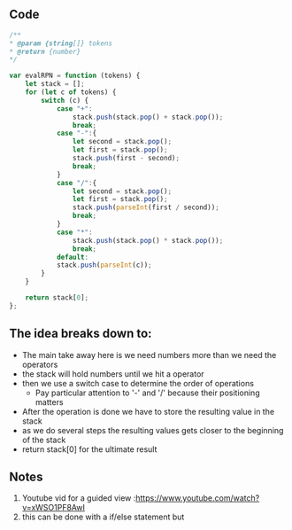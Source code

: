## Code
``` js
/**
* @param {string[]} tokens
* @return {number}
*/

var evalRPN = function (tokens) {
	let stack = [];
	for (let c of tokens) {
		switch (c) {
			case "+":
				stack.push(stack.pop() + stack.pop());
				break;
			case "-":{
				let second = stack.pop();
				let first = stack.pop();
				stack.push(first - second);
				break;
			}
			case "/":{
				let second = stack.pop();
				let first = stack.pop();
				stack.push(parseInt(first / second));
				break;
			}
			case "*":
				stack.push(stack.pop() * stack.pop());
				break;
			default:
			stack.push(parseInt(c));
		}
	}

	return stack[0];
};
```

## The idea breaks down to:
- The main take away here is we need numbers more than we need the operators
- the stack will hold numbers until we hit a operator
- then we use a switch case to determine the order of operations
	- Pay particular attention to '-' and '/' because their positioning matters
- After the operation is done we have to store the resulting value in the stack
- as we do several steps the resulting values gets closer to the beginning of the stack
- return stack[0] for the ultimate result

## Notes
1. Youtube vid for a guided view :https://www.youtube.com/watch?v=xWSO1PF8AwI
2. this can be done with a if/else statement but 